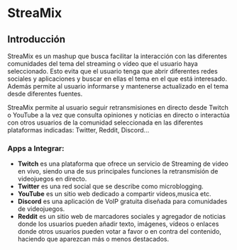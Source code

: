 # StreaMix
## Introducción
StreaMix es un mashup que busca facilitar la interacción con las diferentes comunidades del tema del streaming o vídeo que el usuario haya seleccionado. Esto evita que el usuario tenga que abrir diferentes redes sociales y aplicaciones y buscar en ellas el tema en el que está interesado. Además permite al usuario informarse y mantenerse actualizado en el tema desde diferentes fuentes.

StreaMix permite al usuario seguir retransmisiones en directo desde Twitch o YouTube a la vez que consulta opiniones y noticias en directo o interactúa con otros usuarios de la comunidad seleccionada en las diferentes plataformas indicadas: Twitter, Reddit, Discord...

### Apps a Integrar:
- **Twitch** es una plataforma que ofrece un servicio de Streaming de video en vivo, siendo una de sus principales funciones la retransmisión de videojuegos en directo.
- **Twitter** es una red social que se describe como microblogging.
- **YouTube** es un sitio web dedicado a compartir videos,musica etc.
- **Discord** es una aplicación de VoIP gratuita diseñada para comunidades de videojuegos.
- **Reddit** es un sitio web de marcadores sociales y agregador de noticias donde los usuarios pueden añadir texto, imágenes, vídeos o enlaces donde otros usuarios pueden votar a favor o en contra del contenido, haciendo que aparezcan más o menos destacados.


